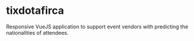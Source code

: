 # tixdotafirca
Responsive VueJS application to support event vendors with predicting the nationalities of attendees. 
